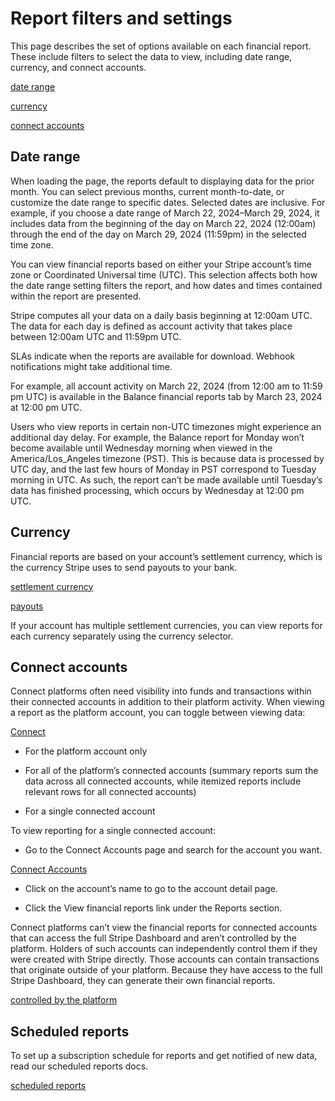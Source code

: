 # Report filters and settings

This page describes the set of options available on each financial report. These include filters to select the data to view, including date range, currency, and connect accounts.

[date range](#date-range)

[currency](#currency)

[connect accounts](#connect-accounts)

## Date range

When loading the page, the reports default to displaying data for the prior month. You can select previous months, current month-to-date, or customize the date range to specific dates. Selected dates are inclusive. For example, if you choose a date range of March 22, 2024–March 29, 2024, it includes data from the beginning of the day on March 22, 2024 (12:00am) through the end of the day on March 29, 2024 (11:59pm) in the selected time zone.

You can view financial reports based on either your Stripe account’s time zone or Coordinated Universal time (UTC). This selection affects both how the date range setting filters the report, and how dates and times contained within the report are presented.

Stripe computes all your data on a daily basis beginning at 12:00am UTC. The data for each day is defined as account activity that takes place between 12:00am UTC and 11:59pm UTC.

SLAs indicate when the reports are available for download. Webhook notifications might take additional time.

For example, all account activity on March 22, 2024 (from 12:00 am to 11:59 pm UTC) is available in the Balance financial reports tab by March 23, 2024 at 12:00 pm UTC.

Users who view reports in certain non-UTC timezones might experience an additional day delay. For example, the Balance report for Monday won’t become available until Wednesday morning when viewed in the America/Los_Angeles timezone (PST). This is because data is processed by UTC day, and the last few hours of Monday in PST correspond to Tuesday morning in UTC. As such, the report can’t be made available until Tuesday’s data has finished processing, which occurs by Wednesday at 12:00 pm UTC.

## Currency

Financial reports are based on your account’s settlement currency, which is the currency Stripe uses to send payouts to your bank.

[settlement currency](/connect/payouts-connected-accounts#supported-settlement)

[payouts](/payouts)

If your account has multiple settlement currencies, you can view reports for each currency separately using the currency selector.

## Connect accounts

Connect platforms often need visibility into funds and transactions within their connected accounts in addition to their platform activity. When viewing a report as the platform account, you can toggle between viewing data:

[Connect](/connect)

- For the platform account only

- For all of the platform’s connected accounts (summary reports sum the data across all connected accounts, while itemized reports include relevant rows for all connected accounts)

- For a single connected account

To view reporting for a single connected account:

- Go to the Connect Accounts page and search for the account you want.

[Connect Accounts](https://dashboard.stripe.com/connect/accounts/overview)

- Click on the account’s name to go to the account detail page.

- Click the View financial reports link under the Reports section.

Connect platforms can’t view the financial reports for connected accounts that can access the full Stripe Dashboard and aren’t controlled by the platform. Holders of such accounts can independently control them if they were created with Stripe directly. Those accounts can contain transactions that originate outside of your platform. Because they have access to the full Stripe Dashboard, they can generate their own financial reports.

[controlled by the platform](/connect/platform-controls-for-stripe-dashboard-accounts)

## Scheduled reports

To set up a subscription schedule for reports and get notified of new data, read our scheduled reports docs.

[scheduled reports](/reports/scheduled-reports)

